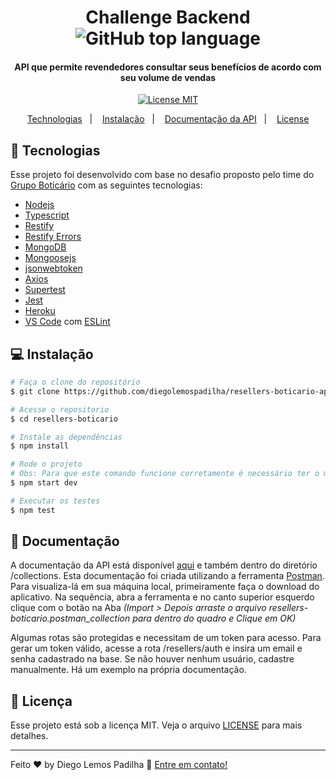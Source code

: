 <h1 align="center">
    Challenge Backend<br>
    <img alt="GitHub top language" src="http://www.grupoboticario.com.br/Style%20Library/img/header-logo-desktop.png"g" />
</h1>

<h4 align="center">
  API que permite revendedores consultar seus benefícios de acordo com seu volume de vendas
</h4>

<p align="center">
  <a href="https://opensource.org/licenses/MIT">
    <img src="https://img.shields.io/badge/License-MIT-blue.svg" alt="License MIT">
  </a>
</p>

<p align="center">
  <a href="#rocket-technologies">Technologias</a>&nbsp;&nbsp;&nbsp;|&nbsp;&nbsp;&nbsp;
  <a href="#instalação">Instalação</a>&nbsp;&nbsp;&nbsp;|&nbsp;&nbsp;&nbsp;
  <a href="#orange_book-documentação">Documentação da API</a>&nbsp;&nbsp;&nbsp;|&nbsp;&nbsp;&nbsp;
  <a href="#memo-licença">License</a>
</p>

## :rocket: Tecnologias

Esse projeto foi desenvolvido com base no desafio proposto pelo time do [Grupo Boticário](https://github.com/grupoboticario) com as seguintes tecnologias:

- [Nodejs](https://nodejs.org/)
- [Typescript](https://www.typescriptlang.org/)
- [Restify](http://restify.com/)
- [Restify Errors](https://github.com/restify/errors)
- [MongoDB](https://www.mongodb.com/)
- [Mongoosejs](https://mongoosejs.com/)
- [jsonwebtoken](https://www.npmjs.com/package/jsonwebtoken)
- [Axios](https://github.com/axios/axios)
- [Supertest](https://github.com/visionmedia/supertest)
- [Jest](https://jestjs.io)
- [Heroku](https://www.heroku.com/)
- [VS Code](https://code.visualstudio.com/) com [ESLint](https://eslint.org/)

## 💻 Instalação

```bash
# Faça o clone do repositório
$ git clone https://github.com/diegolemospadilha/resellers-boticario-api.git

# Acesse o repositorio
$ cd resellers-boticario

# Instale as dependências
$ npm install

# Rode o projeto
# Obs: Para que este comando funcione corretamente é necessário ter o mongodb instalado e inicializado
$ npm start dev

# Executar os testes
$ npm test
```

## :orange_book: Documentação

A documentação da API está disponível [aqui](https://documenter.getpostman.com/view/6657902/SzfB17Kj) e também dentro do diretório /collections.
Esta documentação foi criada utilizando a ferramenta [Postman](https://www.postman.com/). Para visualiza-lá em sua máquina local, primeiramente faça o download do aplicativo.
Na sequência, abra a ferramenta e no canto superior esquerdo clique com o botão na Aba _(Import > Depois arraste o arquivo resellers-boticario.postman_collection para dentro do quadro e Clique em OK)_

Algumas rotas são protegidas e necessitam de um token para acesso. Para gerar um token válido, acesse a rota /resellers/auth e insira um email e senha cadastrado na base. Se não houver nenhum usuário, cadastre manualmente. Há um exemplo na própria documentação.

## :memo: Licença

Esse projeto está sob a licença MIT. Veja o arquivo [LICENSE](LICENSE.md) para mais detalhes.

---

Feito ♥ by Diego Lemos Padilha :wave: [Entre em contato!](https://www.linkedin.com/in/diegolemospadilha/)
